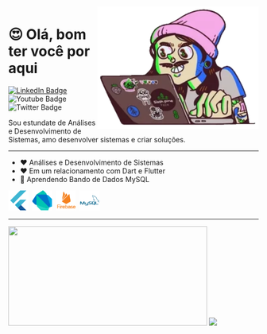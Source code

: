
<img src = "banner.webp" width = "325px" align = "right">

# :heart_eyes: Olá, bom ter você por aqui

 <div id="badges">
  <a href = "https://www.linkedin.com/feed/?trk=404_page">
    <img src="https://img.shields.io/badge/LinkedIn-blue?style=for-the-badge&logo=linkedin&logoColor=white" alt="LinkedIn Badge"/>
  </a>
  <img src="https://img.shields.io/badge/YouTube-red?style=for-the-badge&logo=youtube&logoColor=white" alt="Youtube Badge"/>
  <img src="https://img.shields.io/badge/Twitter-blue?style=for-the-badge&logo=twitter&logoColor=white" alt="Twitter Badge"/>
</div>

Sou estundate de Análises e Desenvolvimento de Sistemas, amo desenvolver sistemas e criar soluções.

---

- :heart: Análises e Desenvolvimento de Sistemas
- :heart: Em um relacionamento com Dart e Flutter
- :angel: Aprendendo Bando de Dados MySQL

<div>
  <img src="https://github.com/devicons/devicon/blob/master/icons/flutter/flutter-original.svg" title="Flutter" alt="Flutter" width="40" height="40"/>&nbsp;
  <img src="https://github.com/devicons/devicon/blob/master/icons/dart/dart-original.svg" title="HTML5" alt="HTML" width="40" height="40"/>&nbsp;  
  <img src="https://github.com/devicons/devicon/blob/master/icons/firebase/firebase-plain-wordmark.svg" title="Firebase" alt="Firebase" width="40" height="40"/>&nbsp;
  <img src="https://github.com/devicons/devicon/blob/master/icons/mysql/mysql-plain-wordmark.svg" title="Firebase" alt="Firebase" width="40" height="40"/>&nbsp;
</div>

---

<div align = "left">
<img width = "400em" height = "200em" src="https://github-readme-stats.vercel.app/api/top-langs/?username=josefabiodev&show_icons=true&theme=radical&count_private=true"/>
<img height = "200em" src="https://github-readme-stats.vercel.app/api?username=josefabiodev&show_icons=true&show_icons=true&theme=radical&count_private=true" />
</div>



